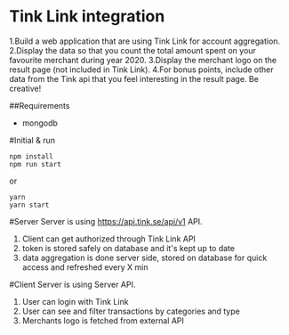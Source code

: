 # Tink Link integration

1.Build a web application that are using Tink Link for account aggregation.
2.Display the data so that you count the total amount spent on your favourite merchant during year 2020.
3.Display the merchant logo on the result page (not included in Tink Link).
4.For bonus points, include other data from the Tink api that you feel interesting in the result page. Be creative!

##Requirements
- mongodb

#Initial & run
```
npm install
npm run start
```
or
```
yarn
yarn start
```


#Server
Server is using https://api.tink.se/api/v1 API. 
1. Client can get authorized through Tink Link API
2. token is stored safely on database and it's kept up to date
3. data aggregation is done server side, stored on database for quick access and refreshed every X min

#Client
Server is using Server API.
1. User can login with Tink Link 
2. User can see and filter transactions by categories and type
3. Merchants logo is fetched from external API
